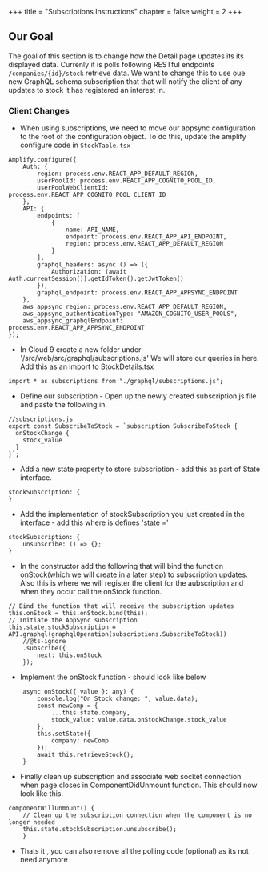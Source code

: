 +++
title = "Subscriptions Instructions"
chapter = false
weight = 2
+++

## Our Goal

The goal of this section is to change how the Detail page updates its its displayed data. Currenly it is polls following RESTful endpoints `/companies/{id}/stock` retrieve data. We want to change this to use oue new GraphQL schema subscription that that will notify the client of any updates to stock it has registered an interest in.

### Client Changes

-   When using subscriptions, we need to move our appsync configuration to the root of the configuration object.  To do this, update the amplify configure code in `StockTable.tsx`

```tsx
Amplify.configure({
    Auth: {
        region: process.env.REACT_APP_DEFAULT_REGION,
        userPoolId: process.env.REACT_APP_COGNITO_POOL_ID,
        userPoolWebClientId: process.env.REACT_APP_COGNITO_POOL_CLIENT_ID
    },
    API: {
        endpoints: [
            {
                name: API_NAME,
                endpoint: process.env.REACT_APP_API_ENDPOINT,
                region: process.env.REACT_APP_DEFAULT_REGION
            }
        ],
        graphql_headers: async () => ({
            Authorization: (await Auth.currentSession()).getIdToken().getJwtToken()
        }),
        graphql_endpoint: process.env.REACT_APP_APPSYNC_ENDPOINT
    },
    aws_appsync_region: process.env.REACT_APP_DEFAULT_REGION,
    aws_appsync_authenticationType: "AMAZON_COGNITO_USER_POOLS",
    aws_appsync_graphqlEndpoint: process.env.REACT_APP_APPSYNC_ENDPOINT
});
```

-   In Cloud 9 create a new folder under '/src/web/src/graphql/subscriptions.js' We will store our queries in here. Add this as an import to StockDetails.tsx

```tsx
import * as subscriptions from "./graphql/subscriptions.js";
```

-   Define our subscription - Open up the newly created subscription.js file and paste the following in.

```tsx
//subscriptions.js
export const SubscribeToStock = `subscription SubscribeToStock {
  onStockChange {
    stock_value
  }
}`;
```

-   Add a new state property to store subscription - add this as part of State interface.

```tsx
stockSubscription: {
}
```

-   Add the implementation of stockSubscription you just created in the interface - add this where is defines 'state ='

```tsx
stockSubscription: {
    unsubscribe: () => {};
}
```

-   In the constructor add the following that will bind the function onStock(which we will create in a later step) to subscription updates.
    Also this is where we will register the client for the aubscription and when they occur call the onStock function.

```tsx
// Bind the function that will receive the subscription updates
this.onStock = this.onStock.bind(this);
// Initiate the AppSync subscription
this.state.stockSubscription = API.graphql(graphqlOperation(subscriptions.SubscribeToStock))
    //@ts-ignore
    .subscribe({
        next: this.onStock
    });
```

-   Implement the onStock function - should look like below

```tsx
    async onStock({ value }: any) {
        console.log("On Stock change: ", value.data);
        const newComp = {
            ...this.state.company,
            stock_value: value.data.onStockChange.stock_value
        };
        this.setState({
            company: newComp
        });
        await this.retrieveStock();
    }
```

-   Finally clean up subscription and associate web socket connection when page closes in ComponentDidUnmount function. This should now look like this.

```tsx
componentWillUnmount() {
    // Clean up the subscription connection when the component is no longer needed
    this.state.stockSubscription.unsubscribe();
    }
```

-   Thats it , you can also remove all the polling code (optional) as its not need anymore
